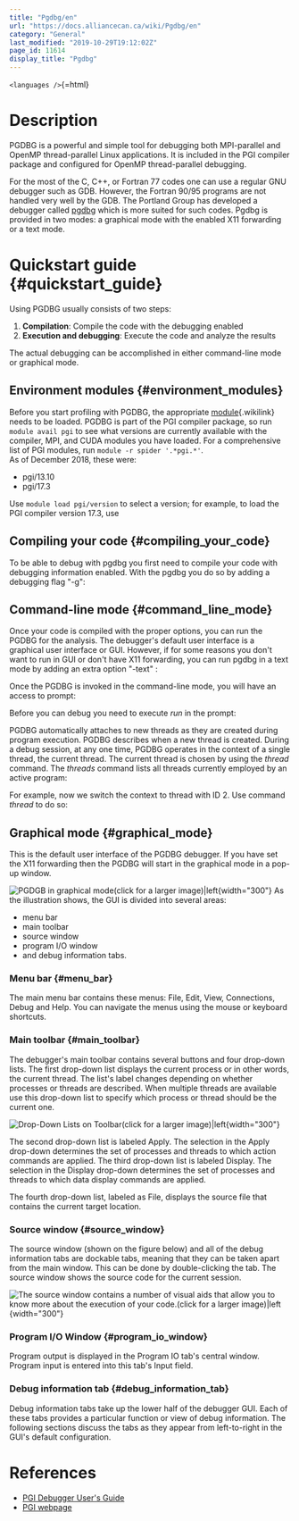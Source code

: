 ```yaml
---
title: "Pgdbg/en"
url: "https://docs.alliancecan.ca/wiki/Pgdbg/en"
category: "General"
last_modified: "2019-10-29T19:12:02Z"
page_id: 11614
display_title: "Pgdbg"
---
```


`<languages />`{=html}

# Description

PGDBG is a powerful and simple tool for debugging both MPI-parallel and OpenMP thread-parallel Linux applications. It is included in the PGI compiler package and configured for OpenMP thread-parallel debugging.

For the most of the C, C++, or Fortran 77 codes one can use a regular GNU debugger such as GDB. However, the Fortran 90/95 programs are not handled very well by the GDB. The Portland Group has developed a debugger called [pgdbg](https://www.pgroup.com/products/tools.htm/pgdbg.htm) which is more suited for such codes. Pgdbg is provided in two modes: a graphical mode with the enabled X11 forwarding or a text mode.

# Quickstart guide {#quickstart_guide}

Using PGDBG usually consists of two steps:

1.  **Compilation**: Compile the code with the debugging enabled
2.  **Execution and debugging**: Execute the code and analyze the results

The actual debugging can be accomplished in either command-line mode or graphical mode.

## Environment modules {#environment_modules}

Before you start profiling with PGDBG, the appropriate [module](https://docs.alliancecan.ca/Utiliser_des_modules/en "module"){.wikilink} needs to be loaded. PGDBG is part of the PGI compiler package, so run `module avail pgi` to see what versions are currently available with the compiler, MPI, and CUDA modules you have loaded. For a comprehensive list of PGI modules, run `module -r spider '.*pgi.*'`.\
As of December 2018, these were:

- pgi/13.10
- pgi/17.3

Use `module load pgi/version` to select a version; for example, to load the PGI compiler version 17.3, use

## Compiling your code {#compiling_your_code}

To be able to debug with pgdbg you first need to compile your code with debugging information enabled. With the pgdbg you do so by adding a debugging flag \"-g\":

## Command-line mode {#command_line_mode}

Once your code is compiled with the proper options, you can run the PGDBG for the analysis. The debugger\'s default user interface is a graphical user interface or GUI. However, if for some reasons you don\'t want to run in GUI or don\'t have X11 forwarding, you can run pgdbg in a text mode by adding an extra option \"-text\" :

Once the PGDBG is invoked in the command-line mode, you will have an access to prompt:

Before you can debug you need to execute *run* in the prompt:

PGDBG automatically attaches to new threads as they are created during program execution. PGDBG describes when a new thread is created. During a debug session, at any one time, PGDBG operates in the context of a single thread, the current thread. The current thread is chosen by using the *thread* command. The *threads* command lists all threads currently employed by an active program:

For example, now we switch the context to thread with ID 2. Use command *thread* to do so:

## Graphical mode {#graphical_mode}

This is the default user interface of the PGDBG debugger. If you have set the X11 forwarding then the PGDBG will start in the graphical mode in a pop-up window.

![PGDGB in graphical mode(click for a larger image)\|left ](https://docs.alliancecan.ca/Pgdbg_gui_schematic.png "PGDGB in graphical mode(click for a larger image)|left "){width="300"} As the illustration shows, the GUI is divided into several areas:

- menu bar
- main toolbar
- source window
- program I/O window
- and debug information tabs.

### Menu bar {#menu_bar}

The main menu bar contains these menus: File, Edit, View, Connections, Debug and Help. You can navigate the menus using the mouse or keyboard shortcuts.

### Main toolbar {#main_toolbar}

The debugger\'s main toolbar contains several buttons and four drop-down lists. The first drop-down list displays the current process or in other words, the current thread. The list's label changes depending on whether processes or threads are described. When multiple threads are available use this drop-down list to specify which process or thread should be the current one.

![Drop-Down Lists on Toolbar(click for a larger image)\|left ](https://docs.alliancecan.ca/Pgdbg-toolbar-drop-down-lists.png "Drop-Down Lists on Toolbar(click for a larger image)|left "){width="300"}

The second drop-down list is labeled Apply. The selection in the Apply drop-down determines the set of processes and threads to which action commands are applied. The third drop-down list is labeled Display. The selection in the Display drop-down determines the set of processes and threads to which data display commands are applied.

The fourth drop-down list, labeled as File, displays the source file that contains the current target location.

### Source window {#source_window}

The source window (shown on the figure below) and all of the debug information tabs are dockable tabs, meaning that they can be taken apart from the main window. This can be done by double-clicking the tab. The source window shows the source code for the current session.

![The source window contains a number of visual aids that allow you to know more about the execution of your code.(click for a larger image)\|left ](https://docs.alliancecan.ca/Pgdbg-source-win.png "The source window contains a number of visual aids that allow you to know more about the execution of your code.(click for a larger image)|left "){width="300"}

### Program I/O Window {#program_io_window}

Program output is displayed in the Program IO tab's central window. Program input is entered into this tab's Input field.

### Debug information tab {#debug_information_tab}

Debug information tabs take up the lower half of the debugger GUI. Each of these tabs provides a particular function or view of debug information. The following sections discuss the tabs as they appear from left-to-right in the GUI's default configuration.

# References

- [PGI Debugger User\'s Guide](https://www.pgroup.com/resources/docs/17.7/x86/pgdbg-user-guide/index.htm)
- [PGI webpage](https://www.pgroup.com/index.htm)
